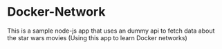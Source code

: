 # Docker-Network
This is a sample node-js app that uses an dummy api to fetch data about the star wars movies (Using this app to learn Docker networks)
